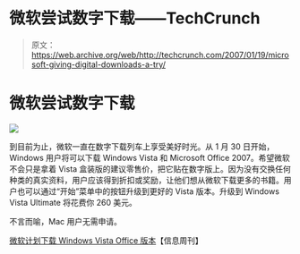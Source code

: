 # 微软尝试数字下载——TechCrunch

> 原文：<https://web.archive.org/web/http://techcrunch.com/2007/01/19/microsoft-giving-digital-downloads-a-try/>

# 微软尝试数字下载

![](img/fff52991079a9684110e19425c2e4b97.png)

到目前为止，微软一直在数字下载列车上享受美好时光。从 1 月 30 日开始，Windows 用户将可以下载 Windows Vista 和 Microsoft Office 2007。希望微软不会只是拿着 Vista 盒装版的建议零售价，把它贴在数字版上。因为没有交换任何种类的真实资料，用户应该得到折扣或奖励，让他们想从微软下载更多的书籍。用户也可以通过“开始”菜单中的按钮升级到更好的 Vista 版本。升级到 Windows Vista Ultimate 将花费你 260 美元。

不言而喻，Mac 用户无需申请。

[微软计划下载 Windows Vista Office 版本](https://web.archive.org/web/20201129024412/http://www.informationweek.com/windows/showArticle.jhtml?articleID=196901658)【信息周刊】